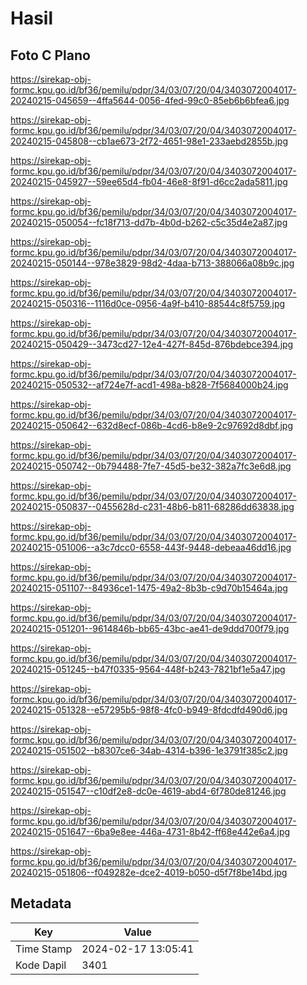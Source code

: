 # Hasil

## Foto C Plano

https://sirekap-obj-formc.kpu.go.id/bf36/pemilu/pdpr/34/03/07/20/04/3403072004017-20240215-045659--4ffa5644-0056-4fed-99c0-85eb6b6bfea6.jpg

https://sirekap-obj-formc.kpu.go.id/bf36/pemilu/pdpr/34/03/07/20/04/3403072004017-20240215-045808--cb1ae673-2f72-4651-98e1-233aebd2855b.jpg

https://sirekap-obj-formc.kpu.go.id/bf36/pemilu/pdpr/34/03/07/20/04/3403072004017-20240215-045927--59ee65d4-fb04-46e8-8f91-d6cc2ada5811.jpg

https://sirekap-obj-formc.kpu.go.id/bf36/pemilu/pdpr/34/03/07/20/04/3403072004017-20240215-050054--fc18f713-dd7b-4b0d-b262-c5c35d4e2a87.jpg

https://sirekap-obj-formc.kpu.go.id/bf36/pemilu/pdpr/34/03/07/20/04/3403072004017-20240215-050144--978e3829-98d2-4daa-b713-388066a08b9c.jpg

https://sirekap-obj-formc.kpu.go.id/bf36/pemilu/pdpr/34/03/07/20/04/3403072004017-20240215-050316--1116d0ce-0956-4a9f-b410-88544c8f5759.jpg

https://sirekap-obj-formc.kpu.go.id/bf36/pemilu/pdpr/34/03/07/20/04/3403072004017-20240215-050429--3473cd27-12e4-427f-845d-876bdebce394.jpg

https://sirekap-obj-formc.kpu.go.id/bf36/pemilu/pdpr/34/03/07/20/04/3403072004017-20240215-050532--af724e7f-acd1-498a-b828-7f5684000b24.jpg

https://sirekap-obj-formc.kpu.go.id/bf36/pemilu/pdpr/34/03/07/20/04/3403072004017-20240215-050642--632d8ecf-086b-4cd6-b8e9-2c97692d8dbf.jpg

https://sirekap-obj-formc.kpu.go.id/bf36/pemilu/pdpr/34/03/07/20/04/3403072004017-20240215-050742--0b794488-7fe7-45d5-be32-382a7fc3e6d8.jpg

https://sirekap-obj-formc.kpu.go.id/bf36/pemilu/pdpr/34/03/07/20/04/3403072004017-20240215-050837--0455628d-c231-48b6-b811-68286dd63838.jpg

https://sirekap-obj-formc.kpu.go.id/bf36/pemilu/pdpr/34/03/07/20/04/3403072004017-20240215-051006--a3c7dcc0-6558-443f-9448-debeaa46dd16.jpg

https://sirekap-obj-formc.kpu.go.id/bf36/pemilu/pdpr/34/03/07/20/04/3403072004017-20240215-051107--84936ce1-1475-49a2-8b3b-c9d70b15464a.jpg

https://sirekap-obj-formc.kpu.go.id/bf36/pemilu/pdpr/34/03/07/20/04/3403072004017-20240215-051201--9614846b-bb65-43bc-ae41-de9ddd700f79.jpg

https://sirekap-obj-formc.kpu.go.id/bf36/pemilu/pdpr/34/03/07/20/04/3403072004017-20240215-051245--b47f0335-9564-448f-b243-7821bf1e5a47.jpg

https://sirekap-obj-formc.kpu.go.id/bf36/pemilu/pdpr/34/03/07/20/04/3403072004017-20240215-051328--e57295b5-98f8-4fc0-b949-8fdcdfd490d6.jpg

https://sirekap-obj-formc.kpu.go.id/bf36/pemilu/pdpr/34/03/07/20/04/3403072004017-20240215-051502--b8307ce6-34ab-4314-b396-1e3791f385c2.jpg

https://sirekap-obj-formc.kpu.go.id/bf36/pemilu/pdpr/34/03/07/20/04/3403072004017-20240215-051547--c10df2e8-dc0e-4619-abd4-6f780de81246.jpg

https://sirekap-obj-formc.kpu.go.id/bf36/pemilu/pdpr/34/03/07/20/04/3403072004017-20240215-051647--6ba9e8ee-446a-4731-8b42-ff68e442e6a4.jpg

https://sirekap-obj-formc.kpu.go.id/bf36/pemilu/pdpr/34/03/07/20/04/3403072004017-20240215-051806--f049282e-dce2-4019-b050-d5f7f8be14bd.jpg


## Metadata

| Key        | Value               |
| ---------- | ------------------- |
| Time Stamp | 2024-02-17 13:05:41 |
| Kode Dapil | 3401                |




